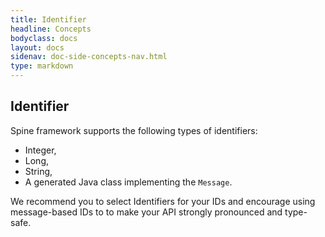 ```yaml
---
title: Identifier
headline: Concepts
bodyclass: docs
layout: docs
sidenav: doc-side-concepts-nav.html
type: markdown
---
```

<h2 class="top">Identifier</h2> 

Spine framework supports the following types of identifiers:

* Integer,
* Long,
* String,
* A generated Java class implementing the `Message`.

We recommend you to select Identifiers for your IDs and encourage using message-based IDs to to make your API strongly pronounced and type-safe. 
